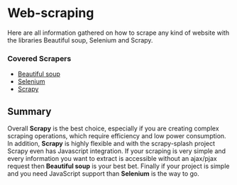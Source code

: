 # Web-scraping
Here are all information gathered on how to scrape any kind of website with 
the libraries Beautiful soup, Selenium and Scrapy.

### Covered Scrapers

+ [Beautiful soup](./Beautiful_soup.md)
+ [Selenium](./Selenium.md)
+ [Scrapy](./Scrapy.md)

## Summary
Overall **Scrapy** is the best choice, especially if you are creating complex
scraping operations, which require efficiency and low power consumption.
In addition, **Scrapy** is highly flexible and with the scrapy-splash project Scrapy
even has Javascript integration. If your scraping is very simple and every
information you want to extract is accessible without an ajax/pjax request
then **Beautiful soup** is your best bet. Finally if your project is simple and
you need JavaScript support than **Selenium** is the way to go.